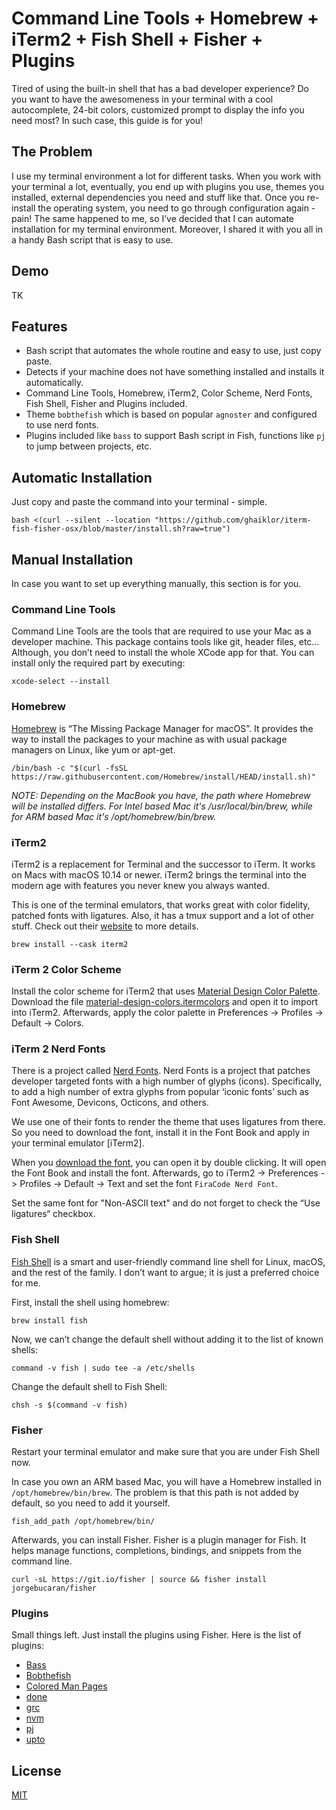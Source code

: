 # Command Line Tools + Homebrew + iTerm2 + Fish Shell + Fisher + Plugins

Tired of using the built-in shell that has a bad developer experience?
Do you want to have the awesomeness in your terminal with a cool autocomplete, 24-bit colors, customized prompt to display the info you need most?
In such case, this guide is for you!

## The Problem

I use my terminal environment a lot for different tasks.
When you work with your terminal a lot, eventually, you end up with plugins you use, themes you installed, external dependencies you need and stuff like that.
Once you re-install the operating system, you need to go through configuration again - pain!
The same happened to me, so I’ve decided that I can automate installation for my terminal environment.
Moreover, I shared it with you all in a handy Bash script that is easy to use.

## Demo

TK

## Features

- Bash script that automates the whole routine and easy to use, just copy paste.
- Detects if your machine does not have something installed and installs it automatically.
- Command Line Tools, Homebrew, iTerm2, Color Scheme, Nerd Fonts, Fish Shell, Fisher and Plugins included.
- Theme `bobthefish` which is based on popular `agnoster` and configured to use nerd fonts.
- Plugins included like `bass` to support Bash script in Fish, functions like `pj` to jump between projects, etc.

## Automatic Installation

Just copy and paste the command into your terminal - simple.

```shell
bash <(curl --silent --location "https://github.com/ghaiklor/iterm-fish-fisher-osx/blob/master/install.sh?raw=true")
```

## Manual Installation

In case you want to set up everything manually, this section is for you.

### Command Line Tools

Command Line Tools are the tools that are required to use your Mac as a developer machine.
This package contains tools like git, header files, etc...
Although, you don’t need to install the whole XCode app for that.
You can install only the required part by executing:

```shell
xcode-select --install
```

### Homebrew

[Homebrew](https://brew.sh) is “The Missing Package Manager for macOS”.
It provides the way to install the packages to your machine as with usual package managers on Linux, like yum or apt-get.

```shell
/bin/bash -c "$(curl -fsSL https://raw.githubusercontent.com/Homebrew/install/HEAD/install.sh)"
```

*NOTE: Depending on the MacBook you have, the path where Homebrew will be installed differs. For Intel based Mac it's /usr/local/bin/brew, while for ARM based Mac it's /opt/homebrew/bin/brew.*

### iTerm2

iTerm2 is a replacement for Terminal and the successor to iTerm.
It works on Macs with macOS 10.14 or newer.
iTerm2 brings the terminal into the modern age with features you never knew you always wanted.

This is one of the terminal emulators, that works great with color fidelity, patched fonts with ligatures.
Also, it has a tmux support and a lot of other stuff.
Check out their [website](https://iterm2.com) to more details.

```shell
brew install --cask iterm2
```

### iTerm 2 Color Scheme

Install the color scheme for iTerm2 that uses [Material Design Color Palette](https://github.com/MartinSeeler/iterm2-material-design).
Download the file [material-design-colors.itermcolors](https://github.com/MartinSeeler/iterm2-material-design/blob/6bd6c8b3627d079ed3ed74e152b12b1db1eb3a6b/material-design-colors.itermcolors?raw=true) and open it to import into iTerm2.
Afterwards, apply the color palette in Preferences -> Profiles -> Default -> Colors.

### iTerm 2 Nerd Fonts

There is a project called [Nerd Fonts](https://github.com/ryanoasis/nerd-fonts).
Nerd Fonts is a project that patches developer targeted fonts with a high number of glyphs (icons).
Specifically, to add a high number of extra glyphs from popular ‘iconic fonts’ such as Font Awesome, Devicons, Octicons, and others.

We use one of their fonts to render the theme that uses ligatures from there.
So you need to download the font, install it in the Font Book and apply in your terminal emulator [iTerm2].

When you [download the font](https://github.com/ryanoasis/nerd-fonts/blob/bc4416e176d4ac2092345efd7bcb4abef9d6411e/patched-fonts/FiraCode/Retina/complete/Fira%20Code%20Retina%20Nerd%20Font%20Complete.ttf?raw=true), you can open it by double clicking.
It will open the Font Book and install the font.
Afterwards, go to iTerm2 -> Preferences -> Profiles -> Default -> Text and set the font `FiraCode Nerd Font`.

Set the same font for "Non-ASCII text" and do not forget to check the “Use ligatures“ checkbox.

### Fish Shell

[Fish Shell](https://fishshell.com) is a smart and user-friendly command line shell for Linux, macOS, and the rest of the family.
I don’t want to argue; it is just a preferred choice for me.

First, install the shell using homebrew:

```shell
brew install fish
```

Now, we can’t change the default shell without adding it to the list of known shells:

```shell
command -v fish | sudo tee -a /etc/shells
```

Change the default shell to Fish Shell:

```shell
chsh -s $(command -v fish)
```

### Fisher

Restart your terminal emulator and make sure that you are under Fish Shell now.

In case you own an ARM based Mac, you will have a Homebrew installed in `/opt/homebrew/bin/brew`.
The problem is that this path is not added by default, so you need to add it yourself.

```shell
fish_add_path /opt/homebrew/bin/
```

Afterwards, you can install Fisher.
Fisher is a plugin manager for Fish.
It helps manage functions, completions, bindings, and snippets from the command line.

```shell
curl -sL https://git.io/fisher | source && fisher install jorgebucaran/fisher
```

### Plugins

Small things left.
Just install the plugins using Fisher.
Here is the list of plugins:

- [Bass](https://github.com/edc/bass)
- [Bobthefish](https://github.com/oh-my-fish/theme-bobthefish)
- [Colored Man Pages](https://github.com/PatrickF1/colored_man_pages.fish)
- [done](https://github.com/franciscolourenco/done)
- [grc](https://github.com/oh-my-fish/plugin-grc)
- [nvm](https://github.com/jorgebucaran/nvm.fish)
- [pj](https://github.com/oh-my-fish/plugin-pj)
- [upto](https://github.com/Markcial/upto)

## License

[MIT](./LICENSE)
